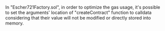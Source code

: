 In "Escher721Factory.sol", in order to optimize the gas usage, it's possible to set the arguments' location of "createContract" function to calldata considering that their value will not be modified or directly stored into memory.